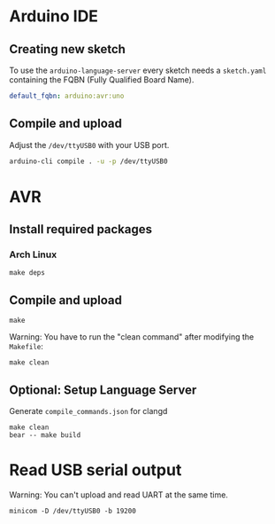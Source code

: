 # Arduino IDE

## Creating new sketch

To use the `arduino-language-server` every sketch needs a `sketch.yaml`
containing the FQBN (Fully Qualified Board Name).

```yaml
default_fqbn: arduino:avr:uno
```

## Compile and upload

Adjust the `/dev/ttyUSB0` with your USB port.

```bash
arduino-cli compile . -u -p /dev/ttyUSB0
```

# AVR

## Install required packages

### Arch Linux

```
make deps
```

## Compile and upload

```
make
```

Warning: You have to run the "clean command" after modifying the `Makefile`:

```
make clean
```

## Optional: Setup Language Server

Generate `compile_commands.json` for clangd

```
make clean
bear -- make build
```

# Read USB serial output

Warning: You can't upload and read UART at the same time.

```
minicom -D /dev/ttyUSB0 -b 19200
```
